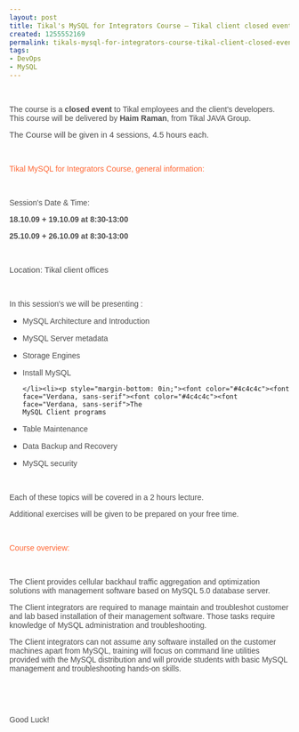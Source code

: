 ```yaml
---
layout: post
title: Tikal's MySQL for Integrators Course – Tikal client closed event
created: 1255552169
permalink: tikals-mysql-for-integrators-course-tikal-client-closed-event
tags:
- DevOps
- MySQL
---
```

<p style="margin-bottom: 0in;"><br>
</p>
<p style="margin-bottom: 0in;"><font color="#4c4c4c"><font face="Verdana, sans-serif"><font color="#4c4c4c"><font face="Verdana, sans-serif">The
course is a </font></font><font color="#4c4c4c"><font face="Verdana, sans-serif"><b>closed
event</b></font></font><font color="#4c4c4c"> </font><font color="#4c4c4c"><font face="Verdana, sans-serif">to
Tikal employees and the client's developers. <br>This course will be
delivered by </font></font><font color="#4c4c4c"><font face="Verdana, sans-serif"><b>Haim
Raman</b></font></font><font color="#4c4c4c"><font face="Verdana, sans-serif">,
from Tikal JAVA Group. </font></font></font></font>
</p>

<p style="margin-bottom: 0in;"><font color="#4c4c4c"><font face="Verdana, sans-serif"><font style="font-size: 11pt;" size="2">The
Course will be given in 4 sessions, 4.5 hours each.</font></font></font></p>
<p style="margin-bottom: 0in;"><br>
</p>
<p style="margin-bottom: 0in;"><font color="#4c4c4c"><font face="Verdana, sans-serif"><font color="#ff6633"><span style="">Tikal
MySQL for Integrators Course, general information:</span></font> </font></font>
</p>
<p style="margin-bottom: 0in;"><br>
</p>
<p style="margin-bottom: 0in;"><font color="#4c4c4c"><font face="Verdana, sans-serif"><font color="#4c4c4c"><font face="Verdana, sans-serif">Session's
Date &amp; Time: </font></font></font></font>
</p>
<p style="margin-bottom: 0in;"><font color="#4c4c4c"><font face="Verdana, sans-serif"><font color="#4c4c4c"><font face="Verdana, sans-serif"><b>18</b></font></font><font color="#4c4c4c"><font face="Verdana, sans-serif"><b>.10.09
+ 19.10.09 at 8:30-13:00</b></font></font></font></font></p>

<p style="margin-bottom: 0in;"><font color="#4c4c4c"><font face="Verdana, sans-serif"><font color="#4c4c4c"><font face="Verdana, sans-serif"><b>25</b></font></font><font color="#4c4c4c"><font face="Verdana, sans-serif"><b>.10.09
+ 26.10.09 at 8:30-13:00</b></font></font></font></font></p>
<p style="margin-bottom: 0in;"><br>
</p>
<p style="margin-bottom: 0in;" align="left"><font color="#4c4c4c"><font face="LucidaGrande"><font style="font-size: 11pt;" size="2"><font color="#4c4c4c"><font face="Verdana, sans-serif"><span style="">Location:
Tikal client offices</span></font></font><font color="#4c4c4c"><font face="Verdana, sans-serif"><b>
 </b></font></font></font></font></font>
</p>
<p style="margin-bottom: 0in;"><br>
</p>
<p style="margin-bottom: 0in;"><font color="#4c4c4c"><font face="Verdana, sans-serif"><font color="#4c4c4c"><font face="Verdana, sans-serif">In
this session's we will be presenting : </font></font></font></font>
</p>
<p style="margin-bottom: 0in;"><font color="#4c4c4c"><font color="#4c4c4c">
<font face="Verdana, sans-serif"><b><font face="Verdana, sans-serif">

</font></b></font></font></font>
</p>
<ul>
	<li><p style="margin-bottom: 0in;"><font color="#4c4c4c"><font face="Verdana, sans-serif"><font color="#4c4c4c"><font face="Verdana, sans-serif">MySQL
	Architecture and Introduction
 </font></font></font></font>
	</p>
	</li><li><p style="margin-bottom: 0in;"><font color="#4c4c4c"><font face="Verdana, sans-serif"><font color="#4c4c4c"><font face="Verdana, sans-serif">MySQL
	Server metadata
 </font></font></font></font>
	</p>
	</li><li><p style="margin-bottom: 0in;"><font color="#4c4c4c"><font face="Verdana, sans-serif"><font color="#4c4c4c"><font face="Verdana, sans-serif">Storage
	Engines</font></font></font></font></p>
	</li><li><p style="margin-bottom: 0in;"><font color="#4c4c4c"><font face="Verdana, sans-serif"><font color="#4c4c4c"><font face="Verdana, sans-serif">Install
	MySQL</font></font></font></font></p>

	</li><li><p style="margin-bottom: 0in;"><font color="#4c4c4c"><font face="Verdana, sans-serif"><font color="#4c4c4c"><font face="Verdana, sans-serif">The
	MySQL Client programs
 </font></font></font></font>
	</p>
	</li><li><p style="margin-bottom: 0in;"><font color="#4c4c4c"><font face="Verdana, sans-serif"><font color="#4c4c4c"><font face="Verdana, sans-serif">Table
	Maintenance
 </font></font></font></font>
	</p>
	</li><li><p style="margin-bottom: 0in;"><font color="#4c4c4c"><font face="Verdana, sans-serif"><font color="#4c4c4c"><font face="Verdana, sans-serif">Data
	Backup and Recovery
 </font></font></font></font>
	</p>
	</li><li><p style="margin-bottom: 0in;"><font color="#4c4c4c"><font face="Verdana, sans-serif"><font color="#4c4c4c"><font face="Verdana, sans-serif">MySQL
	security</font></font></font></font></p>

</li></ul>
<p style="margin-bottom: 0in;"><br>
</p>
<p style="margin-bottom: 0in;"><font color="#4c4c4c"><font face="Verdana, sans-serif"><font color="#4c4c4c"><font face="Verdana, sans-serif">Each
of these topics will be covered in a 2 hours lecture. </font></font></font></font>
</p>
<p style="margin-bottom: 0in;"><font color="#4c4c4c"><font face="Verdana, sans-serif">Additional
exercises will be given to be prepared on your free time.</font></font></p>
<p style="margin-bottom: 0in;"><br>
</p>
<p style="margin-bottom: 0in;"><font color="#ff6633"><font face="Verdana, sans-serif">Course
overview: </font></font>
</p>
<p style="margin-bottom: 0in;"><br>
</p>
<p style="margin-bottom: 0in;"><font color="#4c4c4c"><font face="Verdana, sans-serif">The
Client provides cellular backhaul traffic aggregation and
optimization solutions with management software based on MySQL 5.0
database server. </font></font>

</p>
<p style="margin-bottom: 0in;"><font color="#4c4c4c"><font face="Verdana, sans-serif">The
Client integrators are required to manage maintain and troubleshot
customer and lab based installation of their management software.
Those tasks require knowledge of MySQL administration and
troubleshooting. </font></font>
</p>
<p style="margin-bottom: 0in;"><font color="#4c4c4c"><font face="Verdana, sans-serif"><font color="#4c4c4c"><font face="Verdana, sans-serif">The
Client </font></font>integrators can not assume any software
installed on the customer machines apart from MySQL, training will
focus on command line utilities provided with the MySQL distribution
and will provide students with basic MySQL management and
troubleshooting hands-on skills.</font></font></p>
<p style="margin-bottom: 0in;"><br>
</p>
<p style="margin-bottom: 0in;"><br>
</p>
<p style="margin-bottom: 0in;"><font color="#4c4c4c"><font face="Verdana, sans-serif">Good
Luck!</font></font></p>
